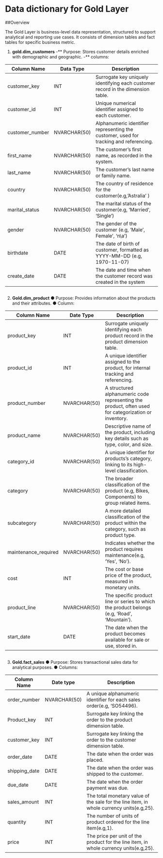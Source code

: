 # Data dictionary for Gold Layer

##Overview

The Gold Layer is business-level data representation, structured to support analytical and
reporting use cases. It consists of dimension tables and fact tables for specific business
metric.

1. **gold.dim_customers**
-** Purpose: Stores customer details enriched with demographic and geographic.
-** columns:

|Column Name | Data Type | Description|
|----------- |-----------|------------|
|customer_key | INT | Surrogate key uniquely identifying each customer record in the dimension table.|
|customer_id  | INT | Unique numerical identifier assigned to each customer.|
|customer_number | NVARCHAR(50) | Alphanumeric identifier representing the customer, used for tracking and referencing.|
|first_name | NVARCHAR(50) | The customer’s first name, as recorded in the system.|
|last_name | NVARCHAR(50) | The customer’s last name or family name.|
|country | NVARCHAR(50) | The country of residence for the customer(e.g,’Astralia’ )|
|marital_status | NVARCHAR(50) | The marital status of the customer(e.g, ‘Married’, ‘Single’)|
|gender | NVARCHAR(50) | The gender of the customer (e.g, ’Male’, Female’, ‘n\a’)|
|birthdate | DATE | The date of birth of customer, formatted as YYYY-MM-DD (e.g, 1970-11-07)|
|create_date | DATE | The date and time when the customer record was created in the system|

##

2. **Gold.dim_product**
● Purpose: Provides information about the products and their attributes.
● Column:

|Column Name | Date Type | Description |
|------------|-----------|-------------|
|product_key | INT | Surrogate uniquely identifying each product record in the product dimension table.|
|product_id | INT | A unique identifier assigned to the product, for internal tracking and referencing.|
|product_number | NVARCHAR(50) | A structured alphanumeric code representing the product, often used for categorization or inventory.|
|product_name | NVARCHAR(50) | Descriptive name of the product, including key details such as type, color, and size.|
|category_id | NVARCHAR(50) | A unique identifier for products’s category, linking to its high-level classification.|
|category | NVARCHAR(50) | The broader classification of the product (e.g, Bikes, Components) to group related items.|
|subcategory | NVARCHAR(50) | A more detailed classification of the product within the category, such as product type.|
|maintenance_required | NVARCHAR(50) | Indicates whether the product requires maintenance(e.g, ‘Yes’, ‘No’).|
|cost | INT | The cost or base price of the product, measured in monetary units.|
|product_line | NVARCHAR(50) | The specific product line or series to which the product belongs (e.g, ‘Road’, ‘Mountain’).|
|start_date | DATE | The date when the product becomes available for sale or use, stored in.|

##

3. **Gold.fact_sales**
● Purpose: Stores transactional sales data for analytical purposes.
● Columns:

|Column Name | Date type | Description |
|------------|-----------|-------------|
|order_number | NVARCHAR(50) | A unique alphanumeric identifier for each sales order(e.g, ‘SO54496).|
|Product_key | INT | Surrogate key linking the order to the product dimension table.|
|customer_key | INT | Surrogate key linking the order to the customer dimension table.|
|order_date | DATE | The date when the order was placed.|
|shipping_date | DATE | The date when the order was shipped to the customer.|
|due_date | DATE | The date when the order payment was due.|
|sales_amount | INT | The total monetary value of the sale for the line item, in whole currency units(e.g,25).|
|quantity | INT | The number of units of product ordered for the line item(e.g,1).|
|price | INT | The price per unit of the product for the line item, in whole currency units(e.g,25).|
